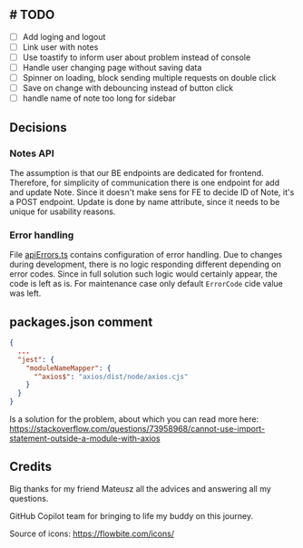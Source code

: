 ## \# TODO

- [ ] Add loging and logout
- [ ] Link user with notes
- [ ] Use toastify to inform user about problem instead of console
- [ ] Handle user changing page without saving data
- [ ] Spinner on loading, block sending multiple requests on double click
- [ ] Save on change with debouncing instead of button click
- [ ] handle name of note too long for sidebar

## Decisions

### Notes API

The assumption is that our BE endpoints are dedicated for frontend.
Therefore, for simplicity of communication there is one endpoint for add and update Note.
Since it doesn't make sens for FE to decide ID of Note, it's a POST endpoint.
Update is done by name attribute, since it needs to be unique for usability reasons.

### Error handling

File [apiErrors.ts](src/app/apiErrors.ts) contains configuration of error handling.
Due to changes during development, there is no logic responding different depending on error codes.
Since in full solution such logic would certainly appear, the code is left as is.
For maintenance case only default `ErrorCode` cide value was left.

## packages.json comment

```json
{
  ...
  "jest": {
    "moduleNameMapper": {
      "^axios$": "axios/dist/node/axios.cjs"
    }
  }
}
```

Is a solution for the problem, about which you can read more here:
https://stackoverflow.com/questions/73958968/cannot-use-import-statement-outside-a-module-with-axios

## Credits

Big thanks for my friend Mateusz all the advices and answering all my questions.

GitHub Copilot team for bringing to life my buddy on this journey.

Source of icons: https://flowbite.com/icons/